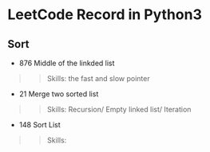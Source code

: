 # LeetCode Record in Python3
## Sort
- 876 Middle of the linkded list
>> Skills: the fast and slow pointer
- 21 Merge two sorted list
>> Skills: Recursion/ Empty linked list/ Iteration
- 148 Sort List
>> Skills: